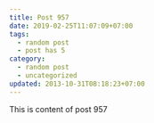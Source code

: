 ```yaml
---
title: Post 957
date: 2019-02-25T11:07:09+07:00
tags:
  - random post
  - post has 5
category:
  - random post
  - uncategorized
updated: 2013-10-31T08:18:23+07:00
---
```

This is content of post 957